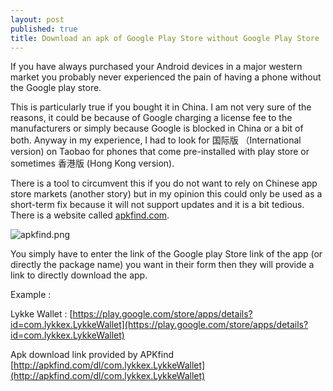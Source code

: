 ```yaml
---
layout: post
published: true
title: Download an apk of Google Play Store without Google Play Store
---
```

If you have always purchased your Android devices in a major western market you probably never experienced the pain of having a phone without the Google play store. 

This is particularly true if you bought it in China. I am not very sure of the reasons, it could be because of Google charging a license fee to the manufacturers or simply because Google is blocked in China or a bit of both. Anyway in my experience, I had to look for 国际版 （International version) on Taobao for phones that come pre-installed with play store or sometimes 香港版 (Hong Kong version). 

There is a tool to circumvent this if you do not want to rely on Chinese app store markets (another story) but in my opinion this could only be used as a short-term fix because it will not support updates and it is a bit tedious. There is a website called [apkfind.com](apkfind.com).

![apkfind.png]({{site.baseurl}}/img/apkfind.png)

You simply have to enter the link of the Google play Store link of the app (or directly the package name) you want in their form then they will provide a link to directly download the app. 

Example : 

Lykke Wallet : [https://play.google.com/store/apps/details?id=com.lykkex.LykkeWallet](https://play.google.com/store/apps/details?id=com.lykkex.LykkeWallet)

Apk download link provided by APKfind [http://apkfind.com/dl/com.lykkex.LykkeWallet](http://apkfind.com/dl/com.lykkex.LykkeWallet)
